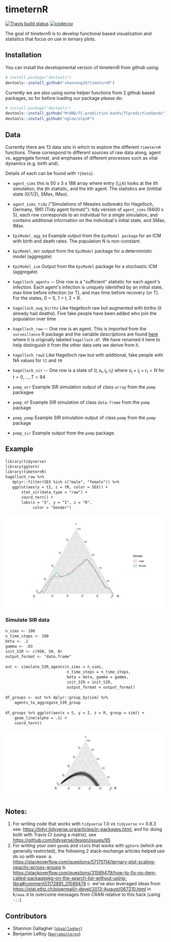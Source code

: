 # timeternR

<!-- badges: start -->
[![Travis build status](https://travis-ci.org/shannong19/timeternR.svg?branch=master)](https://travis-ci.org/shannong19/timeternR)
[![codecov](https://codecov.io/gh/shannong19/timeternR.svg/branch/master/graph/badge.svg)](https://codecov.io/gh/shannong19/timeternR)
<!-- badges: end -->

The goal of timeternR is to develop functional based visualization and statistics
that focus on use in ternary plots.

## Installation

You can install the developmental version of timeternR from github using:

```r
# install.package("devtools")
devtools::install_github("shannong19/timeternR")
```

Currently we are also using some helper functions from 2 github based packages, so for before loading our package please do:

```r
# install.package("devtools")
devtools::install_github("Mr8ND/TC-prediction-bands/TCpredictionbands")
devtools::install_github("ngloe/olpsR")
```

## Data

   Currently there are 13 data sets in which to explore the different `timeternR` functions.  These correspond to different sources of raw data along, agent vs. aggregate format, and emphases of different processes such as vital dynamics (e.g. birth and).
   
   Details of each can be found with `?{data}`.
   
  - `agent_sims` this is 50 x 3 x 188 array where entry (i,j,k) looks at the ith simulation, the jth statistic, and the kth agent.  The statistics are (inititial state (0/1/2), SMax, IMax). 
  
  - `agent_sims_tidy` ("Simulations of Measles outbreaks for Hagelloch, Germany, 1861 (Tidy agent format)"): tidy version of `agent_sims` (9400 x 5), each row corresponds to an individual for a single simulation, and contains additional information on the individual's initial state, and SMax, IMax.
  
  
  - `EpiModel_agg_bd` Example output from the `EpiModel package` for an ICM with birth and death rates.  The population $N$ is non-constant.
  
  - `EpiModel_det` output from the `EpiModel` package for a deterministic model (aggregate)
  
  - `EpiModel_icm` Output from the `EpiModel` package for a stochastic ICM (aggregate)
     

  - `hagelloch_agents` -- One row is a "sufficient" statistic for each agent's infection.  Each agent's infection is uniquely identified by an initial state, max time before infection (or T), and max time before recovery (or T).  For the states, 0 = S, 1 = I, 2 = R.
   
  - `hagelloch_aug_births` Like Hagelloch raw but augmented with births (it already had deaths).  Five fake people have been added who join the population over time
   
      

  - `hagelloch_raw` -- One row is an agent.  This is imported from the `surveillance` R package and the variable descriptions are found [here](https://rdrr.io/rforge/surveillance/man/hagelloch.html) where it is originally labeled `hagelloch.df`.  We have renamed it here to help distinguish it from the other data sets we derive from it.
   
  - `hagelloch_raw2` Like Hagelloch raw but with additional, fake people with NA values for `tI` and `tR`
   
   
  - `hagelloch_sir`  -- One row is a state of $(t, s_t, i_t, r_t)$ where $s_t + i_t + r_t = N$ for $t = 0, \dots, T=94$
   
  - `pomp_arr` Example SIR simulation output of class `array` from the `pomp` packagee
  
  - `pomp_df` Example SIR simulation of class `data.frame` from the `pomp` package

  - `pomp_pomp` Example SIR simulation output of class `pomp` from the `pomp` package
  
  - `pomp_sir` Example output from the `pomp` package.

  



## Example

```{r}
library(tidyverse)
library(ggtern)
library(timeternR)
hagelloch_raw %>%
   dplyr::filter(SEX %in% c("male", "female")) %>%
   ggplot(aes(y = tI, z = tR, color = SEX)) +
       stat_sir(data_type = "raw") + 
       coord_tern() +
       labs(x = "S", y = "I", z = "R",
            color = "Gender")
```


![](images/stat_sir_example.png)


### Simulate SIR data


```{r}
n_sims <- 100
n_time_steps <- 100
beta <- .1
gamma <- .03
init_SIR <- c(950, 50, 0)
output_format <- "data.frame"
    
out <- simulate_SIR_agents(n_sims = n_sims,
                           n_time_steps = n_time_steps,
                           beta = beta, gamma = gamma,
                           init_SIR = init_SIR,
                           output_format = output_format)
                                 
df_groups <- out %>% dplyr::group_by(sim) %>%
    agents_to_aggregate_SIR_group  
  
df_groups %>% ggplot(aes(x = S, y = I, z = R, group = sim)) +
    geom_line(alpha = .1) +
    coord_tern()
```
![](images/group_simulation_example.png)


## Notes:
1. For writing code that works with `tidyverse` 1.0 vs `tidyverse` <= 0.8.3 see:
https://tidyr.tidyverse.org/articles/in-packages.html, and for doing both with Travis CI (using a matrix), see https://github.com/tidyverse/design/issues/95
2. For writing your own `geom`s and `stat`s that works with `ggtern` (which are generally restricted), the following 2 stack-exchange articles helped use do so with ease:
    a. https://stackoverflow.com/questions/57175114/ternary-plot-scaling-opacity-across-groups
    b. https://stackoverflow.com/questions/31589479/how-to-fix-no-item-called-packagepkg-on-the-search-list-without-using-libra#comment51172891_31589479
    c. we've also leveraged ideas from https://stat.ethz.ch/pipermail/r-devel/2013-August/067210.html in `R/aaa.R` to overcome messages from CRAN relative to this hack (using `:::`)
  

## Contributors

- Shannon Gallagher ([`skgallagher`](https://github.com/skgallagher))
- Benjamin LeRoy ([`benjaminleroy`](https://github.com/benjaminleroy))



